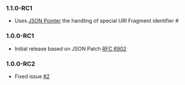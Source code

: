### 1.1.0-RC1
  * Uses [JSON Pointer](https://github.com/raphaelstolt/php-jsonpointer) the handling of special URI Fragment identifier #

### 1.0.0-RC1
  * Initial release based on JSON Patch [RFC 6902](http://tools.ietf.org/html/rfc6902)

### 1.0.0-RC2
  * Fixed issue [#2](https://github.com/raphaelstolt/php-jsonpatch/issues/2)
